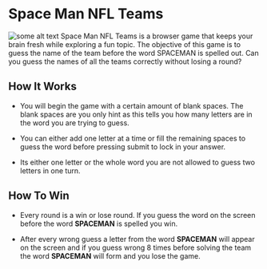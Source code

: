 # Space Man NFL Teams
![some alt text](https://wallpapers.com/images/featured/nfl-team-logo-5gx380dj71t34ltl.jpg)
Space Man NFL Teams is a browser game that keeps your brain fresh while exploring a fun topic. The objective of this game is to guess the name of the team before the word SPACEMAN is spelled out. Can you guess the names of all the teams correctly without losing a round?

## How It Works

+ You will begin the game with a certain amount of blank spaces. The blank spaces are you only hint as this tells you how many letters are in the word you are trying to guess.

+ You can either add one letter at a time or fill the remaining spaces to guess the word before pressing submit to lock in your answer.

+ Its either one letter or the whole word you are not allowed to guess two letters in one turn. 


## How To Win
+ Every round is a win or lose round. If you guess the word on the screen before the word **SPACEMAN** is spelled you win. 

+ After every wrong guess a letter from the word **SPACEMAN** will appear on the screen and if you guess wrong 8 times before solving the team the word **SPACEMAN** will form and you lose the game.  

